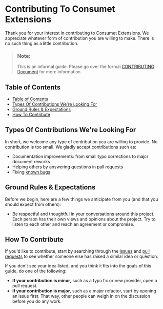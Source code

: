 <h1> Contributing To Consumet Extensions </h1>
Thank you for your interest in contributing to Consumet Extensions. We appreciate whatever form of contribution you are willing to make. There is no such thing as a little contribution.

> ### Note:
> This is an informal guide. Please go over the formal [CONTRIBUTING Document](../../CONTRIBUTING.md) for more information.

## Table of Contents
- [Table of Contents](#table-of-contents)
- [Types Of Contributions We're Looking For](#types-of-contributions-were-looking-for)
- [Ground Rules & Expectations](#ground-rules--expectations)
- [How To Contribute](#how-to-contribute)

## Types Of Contributions We're Looking For

In short, we welcome any type of contribution you are willing to provide. No
contribution is too small. We gladly accept contributions such as:

- Documentation improvements: from small typo corrections to major document reworks
- Helping others by answering questions in pull requests
- Fixing [known bugs](https://github.com/consumet/extensions/issues?q=is%3Aissue+is%3Aopen+label%3ABug)

## Ground Rules & Expectations
Before we begin, here are a few things we anticipate from you (and that you should expect from others):

* Be respectful and thoughtful in your conversations around this project. Each person has their own views and opinions about the project. Try to listen to each other and reach an agreement or compromise.

## How To Contribute
If you'd like to contribute, start by searching through the [issues](https://github.com/consumet/extensions/issues) and [pull requests](https://github.com/consumet/extensions/pulls) to see whether someone else has raised a similar idea or question.

If you don't see your idea listed, and you think it fits into the goals of this guide, do one of the following:
* **If your contribution is minor,** such as a typo fix or new provider, open a pull request.
* **If your contribution is major,** such as a major refactor, start by opening an issue first. That way, other people can weigh in on the discussion before you do any work.